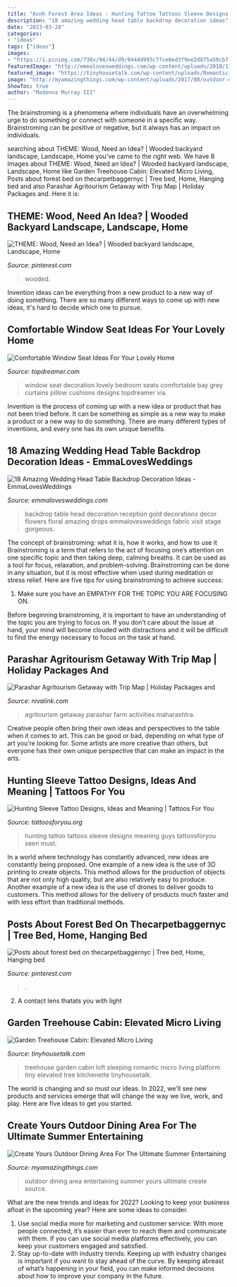 ```yaml
---
title: "Acnh Forest Area Ideas : Hunting Tattoo Tattoos Sleeve Designs Meaning Guys Tattoosforyou Seen Must"
description: "18 amazing wedding head table backdrop decoration ideas"
date: "2023-03-28"
categories:
- "ideas"
tags: ["ideas"]
images:
- "https://i.pinimg.com/736x/94/44/d9/9444d993c7fce8ed3f9ee2d875a50cb7--september--landscaping-ideas.jpg"
featuredImage: "http://emmalovesweddings.com/wp-content/uploads/2018/11/gorgeous-wedding-head-table-backdrop-decoration-ideas.jpg"
featured_image: "https://tinyhousetalk.com/wp-content/uploads/Romantic-Garden-Treehouse-04.jpg"
image: "http://myamazingthings.com/wp-content/uploads/2017/08/outdoor-dining-area-14.jpg"
ShowToc: true
author: "Madonna Murray III"
---
```



The brainstroming is a phenomena where individuals have an overwhelming urge to do something or connect with someone in a specific way. Brainstroming can be positive or negative, but it always has an impact on individuals.

	

		
searching about THEME: Wood, Need an Idea? | Wooded backyard landscape, Landscape, Home you've came to the right web. We have 8 Images about THEME: Wood, Need an Idea? | Wooded backyard landscape, Landscape, Home like Garden Treehouse Cabin: Elevated Micro Living, Posts about forest bed on thecarpetbaggernyc | Tree bed, Home, Hanging bed and also Parashar Agritourism Getaway with Trip Map | Holiday Packages and. Here it is:
		
    
## THEME: Wood, Need An Idea? | Wooded Backyard Landscape, Landscape, Home

<img loading=lazy src="https://i.pinimg.com/736x/94/44/d9/9444d993c7fce8ed3f9ee2d875a50cb7--september--landscaping-ideas.jpg" onerror="this.onerror=null;this.src='https://tse4.mm.bing.net/th?id=OIP.92E9xJVeWd_gEhj3k5GTEAHaFr&amp;pid=15.1';" alt="THEME: Wood, Need an Idea? | Wooded backyard landscape, Landscape, Home">

_Source: pinterest.com_

>wooded. 

	

Invention ideas can be everything from a new product to a new way of doing something. There are so many different ways to come up with new ideas, it's hard to decide which one to pursue.

    
## Comfortable Window Seat Ideas For Your Lovely Home

<img loading=lazy src="http://www.topdreamer.com/wp-content/uploads/2014/09/Marvelous-grey-bedroom-window-seat-ideas-combine-assorted-motif-cushions-with-unique-bay-window-frames-completed-grey-curtains-945x944.jpg" onerror="this.onerror=null;this.src='https://tse4.mm.bing.net/th?id=OIP.cT5H4Bkku3yHAdEbe3NbdAHaHZ&amp;pid=15.1';" alt="Comfortable Window Seat Ideas For Your Lovely Home">

_Source: topdreamer.com_

>window seat decoration lovely bedroom seats comfortable bay grey curtains pillow cushions designs topdreamer via. 

	

Invention is the process of coming up with a new idea or product that has not been tried before. It can be something as simple as a new way to make a product or a new way to do something. There are many different types of inventions, and every one has its own unique benefits.

    
## 18 Amazing Wedding Head Table Backdrop Decoration Ideas - EmmaLovesWeddings

<img loading=lazy src="http://emmalovesweddings.com/wp-content/uploads/2018/11/gorgeous-wedding-head-table-backdrop-decoration-ideas.jpg" onerror="this.onerror=null;this.src='https://tse4.mm.bing.net/th?id=OIP.LVfRg4_Ykmtu2aGSm4h-2gHaHa&amp;pid=15.1';" alt="18 Amazing Wedding Head Table Backdrop Decoration Ideas - EmmaLovesWeddings">

_Source: emmalovesweddings.com_

>backdrop table head decoration reception gold decorations decor flowers floral amazing drops emmalovesweddings fabric visit stage gorgeous. 

	

The concept of brainstroming: what it is, how it works, and how to use it
Brainstroming is a term that refers to the act of focusing one’s attention on one specific topic and then taking deep, calming breaths. It can be used as a tool for focus, relaxation, and problem-solving. Brainstroming can be done in any situation, but it is most effective when used during meditation or stress relief. Here are five tips for using brainstroming to achieve success:
1. Make sure you have an EMPATHY FOR THE TOPIC YOU ARE FOCUSING ON.

Before beginning brainstroming, it is important to have an understanding of the topic you are trying to focus on. If you don’t care about the issue at hand, your mind will become clouded with distractions and it will be difficult to find the energy necessary to focus on the task at hand.

    
## Parashar Agritourism Getaway With Trip Map | Holiday Packages And

<img loading=lazy src="http://www.nivalink.com/watermark.ashx?ImageUrl=hotelimages/uploads/93020131610265657523.jpg" onerror="this.onerror=null;this.src='https://tse1.mm.bing.net/th?id=OIP.tNYowiWstKah7mT4qt8l1wHaFc&amp;pid=15.1';" alt="Parashar Agritourism Getaway with Trip Map | Holiday Packages and">

_Source: nivalink.com_

>agritourism getaway parashar farm activities maharashtra. 

	

Creative people often bring their own ideas and perspectives to the table when it comes to art. This can be good or bad, depending on what type of art you’re looking for. Some artists are more creative than others, but everyone has their own unique perspective that can make an impact in the arts.

    
## Hunting Sleeve Tattoo Designs, Ideas And Meaning | Tattoos For You

<img loading=lazy src="https://www.tattoosforyou.org/wp-content/uploads/2017/11/Hunting-Sleeve-Tattoo-Ideas.jpg" onerror="this.onerror=null;this.src='https://tse1.mm.bing.net/th?id=OIP.5fIR0qve4LW5t6_m9wzKMAHaJ7&amp;pid=15.1';" alt="Hunting Sleeve Tattoo Designs, Ideas and Meaning | Tattoos For You">

_Source: tattoosforyou.org_

>hunting tattoo tattoos sleeve designs meaning guys tattoosforyou seen must. 

	

In a world where technology has constantly advanced, new ideas are constantly being proposed. One example of a new idea is the use of 3D printing to create objects. This method allows for the production of objects that are not only high quality, but are also relatively easy to produce. Another example of a new idea is the use of drones to deliver goods to customers. This method allows for the delivery of products much faster and with less effort than traditional methods.

    
## Posts About Forest Bed On Thecarpetbaggernyc | Tree Bed, Home, Hanging Bed

<img loading=lazy src="https://i.pinimg.com/736x/00/39/d8/0039d81bc283eddba0d96567acdb447e--swing-beds-outdoor-spaces.jpg" onerror="this.onerror=null;this.src='https://tse1.mm.bing.net/th?id=OIP.yE4oRfTq4IlnhumByq4IxgAAAA&amp;pid=15.1';" alt="Posts about forest bed on thecarpetbaggernyc | Tree bed, Home, Hanging bed">

_Source: pinterest.com_

>. 

	

2. A contact lens thatats you with light

    
## Garden Treehouse Cabin: Elevated Micro Living

<img loading=lazy src="https://tinyhousetalk.com/wp-content/uploads/Romantic-Garden-Treehouse-04.jpg" onerror="this.onerror=null;this.src='https://tse4.mm.bing.net/th?id=OIP.ER1jXwxJURA9bA5K4sQxoQHaE8&amp;pid=15.1';" alt="Garden Treehouse Cabin: Elevated Micro Living">

_Source: tinyhousetalk.com_

>treehouse garden cabin loft sleeping romantic micro living platform tiny elevated tree kitchenette tinyhousetalk. 

	

The world is changing and so must our ideas. In 2022, we'll see new products and services emerge that will change the way we live, work, and play. Here are five ideas to get you started.

    
## Create Yours Outdoor Dining Area For The Ultimate Summer Entertaining

<img loading=lazy src="http://myamazingthings.com/wp-content/uploads/2017/08/outdoor-dining-area-14.jpg" onerror="this.onerror=null;this.src='https://tse3.mm.bing.net/th?id=OIP.TEnI4fwXt2qvt1UmfA0nuQHaLG&amp;pid=15.1';" alt="Create Yours Outdoor Dining Area For The Ultimate Summer Entertaining">

_Source: myamazingthings.com_

>outdoor dining area entertaining summer yours ultimate create source. 

	

What are the new trends and ideas for 2022?
Looking to keep your business afloat in the upcoming year? Here are some ideas to consider. 
1. Use social media more for marketing and customer service: With more people connected, it’s easier than ever to reach them and communicate with them. If you can use social media platforms effectively, you can keep your customers engaged and satisfied. 
2. Stay up-to-date with industry trends: Keeping up with industry changes is important if you want to stay ahead of the curve. By keeping abreast of what’s happening in your field, you can make informed decisions about how to improve your company in the future. 

